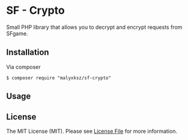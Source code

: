 # SF - Crypto
Small PHP library that allows you to decrypt and encrypt requests from SFgame.

## Installation

Via composer
```
$ composer require "malyxksz/sf-crypto"
```

## Usage

## License

The MIT License (MIT). Please see [License File](https://github.com/malyxksz/sf-crypto/blob/main/LICENSE.md) for more information.